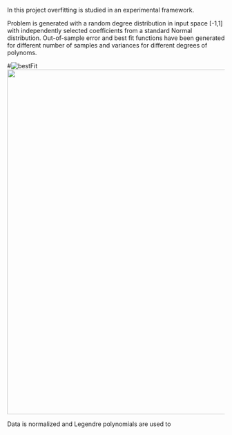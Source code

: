 In this project overfitting is studied in an experimental framework.

Problem is generated with a random degree distribution in input space [-1,1] with independently selected coefficients from a standard Normal distribution. 
Out-of-sample error and best fit functions have been generated for different number of samples and variances for different degrees of polynoms.

#![bestFit](https://github.com/hmtkvs/Machine-Learning/tree/master/Overfitting/images/bestFit-1.png)
<img src="https://github.com/hmtkvs/Machine-Learning/tree/master/Overfitting/images/bestFit-1.png" width="800" />



Data is normalized and Legendre polynomials are used to   
